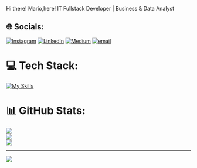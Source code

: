 Hi there! Mario,here!
IT Fullstack Developer | Business & Data Analyst  

## 🌐 Socials:
[![Instagram](https://img.shields.io/badge/Instagram-%23E4405F.svg?logo=Instagram&logoColor=white)](https://instagram.com/mario.pratama7) [![LinkedIn](https://img.shields.io/badge/LinkedIn-%230077B5.svg?logo=linkedin&logoColor=white)](https://linkedin.com/in/https://www.linkedin.com/in/mario-pratama7/) [![Medium](https://img.shields.io/badge/Medium-12100E?logo=medium&logoColor=white)](https://medium.com/@mario.se7en17) [![email](https://img.shields.io/badge/Email-D14836?logo=gmail&logoColor=white)](mailto:mario.se7en17@gmail.com) 

# 💻 Tech Stack:
[![My Skills](https://skillicons.dev/icons?i=html,css,bootstrap,tailwind,vue,js,jquery,alpinejs,php,laravel,nodejs,dotnet,py,c#,mysql,mongodb,git,github,docker,nginx,figma,notion&theme=light&perline=5)](https://skillicons.dev)

# 📊 GitHub Stats:
![](https://github-readme-stats.vercel.app/api?username=mariose7en&theme=dark&hide_border=false&include_all_commits=false&count_private=false)<br/>
![](https://nirzak-streak-stats.vercel.app/?user=mariose7en&theme=dark&hide_border=false)<br/>
![](https://github-readme-stats.vercel.app/api/top-langs/?username=mariose7en&theme=dark&hide_border=false&include_all_commits=false&count_private=false&layout=compact)

---
[![](https://visitcount.itsvg.in/api?id=mariose7en&icon=0&color=6)](https://visitcount.itsvg.in)

